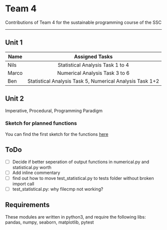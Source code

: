 # Team 4
Contributions of Team 4 for the sustainable programming course of the SSC

---

## Unit 1
|Name | Assigned Tasks |
| ------------- |:-------------:|
|Nils | Statistical Analysis Task 1 to 4|
|Marco | Numerical Analysis Task 3 to 6|
|Ben | Statistical Analysis Task 5, Numerical Analysis Task 1+2|

## Unit 2
Imperative, Procedural,
Programming Paradigm

### Sketch for planned functions
You can find the first sketch for the functions
[here](src/img/function_plan.pdf)

## ToDo
- [ ] Decide if better seperation of output functions in numerical.py and
      statistical.py worth
- [ ] Add inline commentary
- [ ] find out how to move test_statistical.py to tests folder without broken
      import call
- [ ] test_statistical.py: why filecmp not working?

## Requirements
These modules are written in python3, and require the following libs:
pandas, numpy, seaborn, matplotlib, pytest
